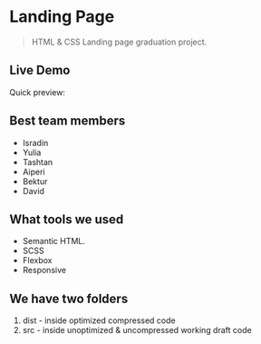 # Landing Page

> HTML & CSS Landing page graduation project.

## Live Demo

Quick preview: 

## Best team members

- Isradin
- Yulia
- Tashtan
- Aiperi
- Bektur
- David

## What tools we used

- Semantic HTML.
- SCSS
- Flexbox
- Responsive

## We have two folders

1. dist - inside optimized compressed code
2. src - inside unoptimized & uncompressed working draft code
